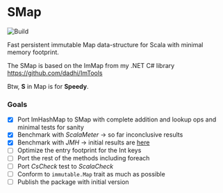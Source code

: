 # SMap

![Build](https://github.com/dadhi/SMap/actions/workflows/scala.yml/badge.svg)

Fast persistent immutable Map data-structure for Scala with minimal memory footprint.  

The SMap is based on the ImMap from my .NET C# library https://github.com/dadhi/ImTools  

Btw, **S** in Map is for **Speedy**.

### Goals

- [X] Port ImHashMap to SMap with complete addition and lookup ops and minimal tests for sanity
- [X] Benchmark with *ScalaMeter* -> so far inconclusive results
- [X] Benchmark with *JMH* -> initial results are [here](https://jmh.morethan.io/?source=https://raw.githubusercontent.com/dadhi/SMap/main/benchmarks/jmh-results.json)
- [ ] Optimize the entry footprint for the Int keys
- [ ] Port the rest of the methods including foreach
- [ ] Port *CsCheck* test to *ScalaCheck*
- [ ] Conform to `immutable.Map` trait as much as possible
- [ ] Publish the package with initial version
